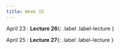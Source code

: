 ```yaml
---
title: Week 15
---
```


April 23
: **Lecture 26**{: .label .label-lecture }


April 25
: **Lecture 27**{: .label .label-lecture }

